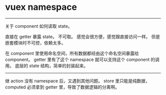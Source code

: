 # vuex namespace

---

关于 component 如何读取 state。

直接在 getter 暴露 state。
不可取。
感觉会很方便，感觉跟直接访问一样。
但是嵌套模块时不可控，依赖太多。

在 component 里使用命名空间，所有数据都经由这个命名空间暴露给 component。
getter 里有了这个 namespace 就可以支持这个 component 的调用。
底层的 state 结构，简单的封装起来。

---

继 action 没有 namespace 后，又遇到其他问题。
store 里只能是纯数据，computed 必须拿到 getter 里，导致了数据逻辑的分离啊。
